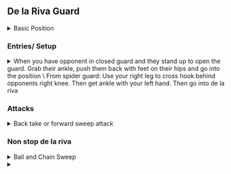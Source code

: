 ## De la Riva Guard

<details>
<summary>Basic Position</summary>

Opponent is standing. You are to their side facing their right leg. Need to have a good side angle or de la riva is not effective. \
Use your left hand to grab around opponents right ankle. Your left leg is to the outside of their right leg and 
your left foot grape Vines their leg hooking their inner thigh. Can raise your hips to get a deeper grapevine\
Your right foot goes on their left thigh to stop them from stepping forward and passing your guard. \
\
Different grips: \
Your right hand grabs opponents right lapel above their collar bone and pulls them down to break their posture. \
or: Grab opponents left sleeve \
Don't have both shoulders on the ground. Lean on your left shoulder and keep right shoulder off the ground and active. \

</details>

### Entries/ Setup

<details>
<summary>
When you have opponent in closed guard and they stand up to open the guard. Grab their ankle, push them back with feet on their hips and 
go into the position \
From spider guard: Use your right leg to cross hook behind opponents right knee. Then get ankle with your left hand. Then go into de la riva
</summary>

</details>


### Attacks

<details>
<summary>Back take or forward sweep attack</summary>

Your right hand grabs opponents right lapel above their collar bone and pulls them down to break their posture. \

Push opponent back with your right foot and sit up at the same time. \
Your right hand switches and grabs opponents belt to the side of their right hip. \ 
Put your right foot on the ground in front of opponents legs. Use your left elbow on the ground and right foot to raise your hips off the ground. \
You can also pull on opponents belt for added leverage. Movement is similar to technical standup exercise. 
Then fall to your left side behind opponent. Your aim is to get your head as close as possible to opponents left leg. \
As soon as you fall, your left hand grabs opponents left leg from inside going out. \
Then bring your right leg in and hook your shin behind opponents knee. Do the same with your left leg. \
\
Sweep 1) \
If opponent keeps low, switch your left grip from opponents ankle to opponents belt. \
Your hands should be grabbing belt to side of opponents hips, not directly behind opponents spine. \
Bring your arms down so opponent is sitting low. Then stretch your legs out and sit up at the same time. \
Get seatbelt grips, get hooks and fall to the strong side to take the opponents back.\
\
Sweep 2) \
If opponent stands up With their back straight and has good posture, it can be hard to grab their belt and pull them down. \
So instead, keep left hand on opponents ankle. Switch right hand from opponents belt to their ankle. \
Both hands are now on opponents ankles. Raise your hips and push forward to make your opponent fall forward into turtle. \
Go into combat base and then go to their side. \
</details>

### Non stop de la riva

<details>
<summary>Ball and Chain Sweep</summary>

## Sweep


## Passing Guard after sweeping

## Triangle when opponent defends sweep by posting out arm

</details>

<details>
<summary></summary>

</details>